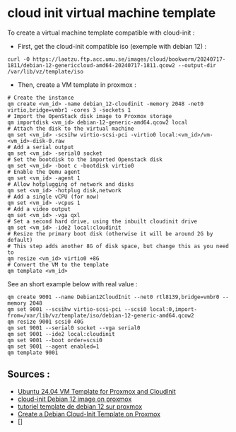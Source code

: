 # cloud init virtual machine template

To create a virtual machine template compatible with cloud-init :

- First, get the cloud-init compatible iso (exemple with debian 12) :
```
curl -O https://laotzu.ftp.acc.umu.se/images/cloud/bookworm/20240717-1811/debian-12-genericcloud-amd64-20240717-1811.qcow2 --output-dir /var/lib/vz/template/iso
```

- Then, create a VM template in proxmox :
```shell
# Create the instance
qm create <vm_id> -name debian_12-cloudinit -memory 2048 -net0 virtio,bridge=vmbr1 -cores 3 -sockets 1
# Import the OpenStack disk image to Proxmox storage
qm importdisk <vm_id> debian-12-generic-amd64.qcow2 local
# Attach the disk to the virtual machine
qm set <vm_id> -scsihw virtio-scsi-pci -virtio0 local:<vm_id>/vm-<vm_id>-disk-0.raw
# Add a serial output
qm set <vm_id> -serial0 socket
# Set the bootdisk to the imported Openstack disk
qm set <vm_id> -boot c -bootdisk virtio0
# Enable the Qemu agent
qm set <vm_id> -agent 1
# Allow hotplugging of network and disks
qm set <vm_id> -hotplug disk,network
# Add a single vCPU (for now)
qm set <vm_id> -vcpus 1
# Add a video output
qm set <vm_id> -vga qxl
# Set a second hard drive, using the inbuilt cloudinit drive
qm set <vm_id> -ide2 local:cloudinit
# Resize the primary boot disk (otherwise it will be around 2G by default)
# This step adds another 8G of disk space, but change this as you need to
qm resize <vm_id> virtio0 +8G
# Convert the VM to the template
qm template <vm_id>
```

See an short example below with real value :
```
qm create 9001 --name Debian12CloudInit --net0 rtl8139,bridge=vmbr0 --memory 2048
qm set 9001 --scsihw virtio-scsi-pci --scsi0 local:0,import-from=/var/lib/vz/template/iso/debian-12-generic-amd64.qcow2
qm resize 9001 scsi0 40G
qm set 9001 --serial0 socket --vga serial0
qm set 9001 --ide2 local:cloudinit
qm set 9001 --boot order=scsi0
qm set 9001 --agent enabled=1
qm template 9001
```


## Sources :

- [Ubuntu 24.04 VM Template for Proxmox and CloudInit](https://github.com/UntouchedWagons/Ubuntu-CloudInit-Docs?tab=readme-ov-file#making-a-ubuntu-2404-vm-template-for-proxmox-and-cloudinit)
- [cloud-init Debian 12 image on proxmox ](https://gist.github.com/tonyfairbanks/71e6705e206347ec9c916bb007bcc846)
- [tutoriel template de debian 12 sur proxmox](https://colinfo.fr/creation-dun-template-de-debian-12-sur-proxmox/)
- [Create a Debian Cloud-Init Template on Proxmox](https://ochoaprojects.github.io/posts/ProxMoxCloudInitImage/#create-a-proxmox-vm-using-the-image)
- []
